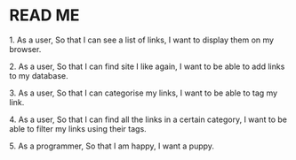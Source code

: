<h1> READ ME </h1>

<p> 1. As a user,
So that I can see a list of links,
I want to display them on my browser.</p>


<p> 2. As a user,
So that I can find site I like again,
I want to be able to add links to my database.<p/>


<p> 3. As a user,
So that I can categorise my links,
I want to be able to tag my link.</p>


<p> 4. As a user,
So that I can find all the links in a certain category,
I want to be able to filter my links using their tags.</p>


<p> 5. As a programmer,
So that I am happy,
I want a puppy.</p>
